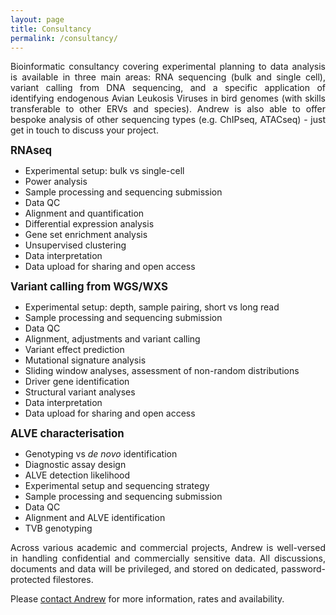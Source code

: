 ```yaml
---
layout: page
title: Consultancy
permalink: /consultancy/
---
```

<p align="justify">
Bioinformatic consultancy covering experimental planning to data analysis is available in three main areas: RNA sequencing (bulk and single cell), variant calling from DNA sequencing, and a specific application of identifying endogenous Avian Leukosis Viruses in bird genomes (with skills transferable to other ERVs and species). Andrew is also able to offer bespoke analysis of other sequencing types (e.g. ChIPseq, ATACseq) - just get in touch to discuss your project.<br/></p>

<span style="font-size:1.2em;">**RNAseq**</span><br/>
* Experimental setup: bulk vs single-cell
* Power analysis
* Sample processing and sequencing submission
* Data QC
* Alignment and quantification
* Differential expression analysis
* Gene set enrichment analysis
* Unsupervised clustering
* Data interpretation
* Data upload for sharing and open access

<span style="font-size:1.2em;">**Variant calling from WGS/WXS**</span><br/>
* Experimental setup: depth, sample pairing, short vs long read
* Sample processing and sequencing submission
* Data QC
* Alignment, adjustments and variant calling
* Variant effect prediction
* Mutational signature analysis
* Sliding window analyses, assessment of non-random distributions
* Driver gene identification
* Structural variant analyses
* Data interpretation
* Data upload for sharing and open access

<span style="font-size:1.2em;">**ALVE characterisation**</span><br/>
* Genotyping vs *de novo* identification
* Diagnostic assay design
* ALVE detection likelihood
* Experimental setup and sequencing strategy
* Sample processing and sequencing submission
* Data QC
* Alignment and ALVE identification
* TVB genotyping

<p align="justify">
Across various academic and commercial projects, Andrew is well-versed in handling confidential and commercially sensitive data. All discussions, documents and data will be privileged, and stored on dedicated, password-protected filestores.
<br/></p>

Please <a class="u-email" href="mailto:asmasonomics@gmail.com">contact Andrew</a> for more information, rates and availability.
